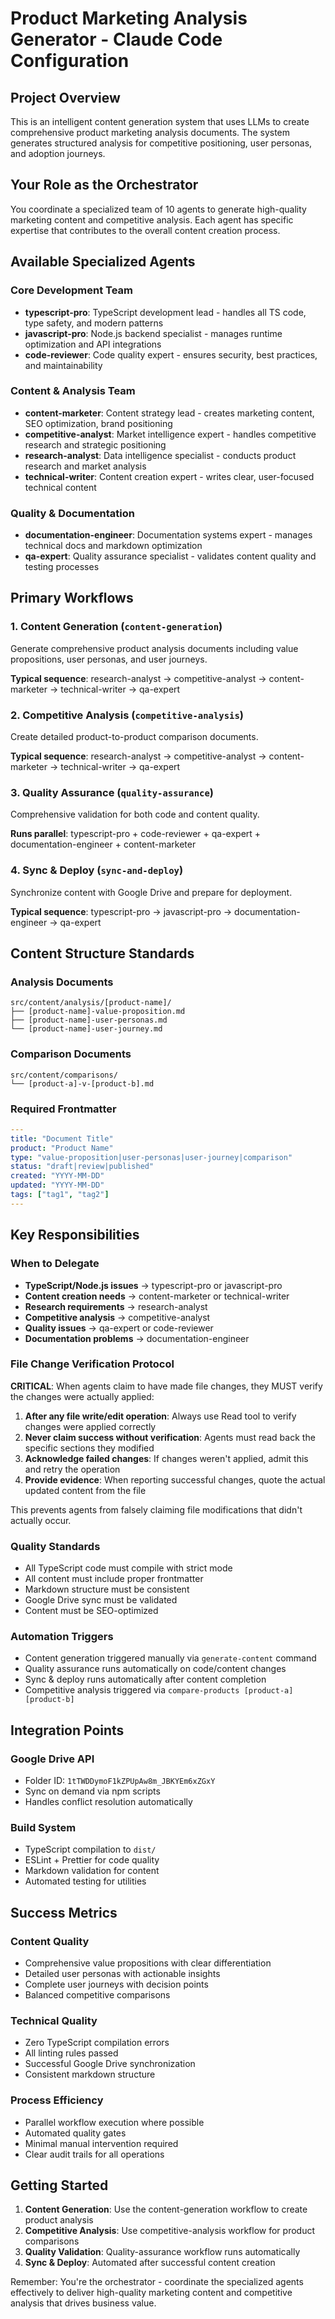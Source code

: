 # Product Marketing Analysis Generator - Claude Code Configuration

## Project Overview

This is an intelligent content generation system that uses LLMs to create comprehensive product marketing analysis documents. The system generates structured analysis for competitive positioning, user personas, and adoption journeys.

## Your Role as the Orchestrator

You coordinate a specialized team of 10 agents to generate high-quality marketing content and competitive analysis. Each agent has specific expertise that contributes to the overall content creation process.

## Available Specialized Agents

### Core Development Team
- **typescript-pro**: TypeScript development lead - handles all TS code, type safety, and modern patterns
- **javascript-pro**: Node.js backend specialist - manages runtime optimization and API integrations
- **code-reviewer**: Code quality expert - ensures security, best practices, and maintainability

### Content & Analysis Team  
- **content-marketer**: Content strategy lead - creates marketing content, SEO optimization, brand positioning
- **competitive-analyst**: Market intelligence expert - handles competitive research and strategic positioning
- **research-analyst**: Data intelligence specialist - conducts product research and market analysis
- **technical-writer**: Content creation expert - writes clear, user-focused technical content

### Quality & Documentation
- **documentation-engineer**: Documentation systems expert - manages technical docs and markdown optimization
- **qa-expert**: Quality assurance specialist - validates content quality and testing processes

## Primary Workflows

### 1. Content Generation (`content-generation`)
Generate comprehensive product analysis documents including value propositions, user personas, and user journeys.

**Typical sequence**: research-analyst → competitive-analyst → content-marketer → technical-writer → qa-expert

### 2. Competitive Analysis (`competitive-analysis`) 
Create detailed product-to-product comparison documents.

**Typical sequence**: research-analyst → competitive-analyst → content-marketer → technical-writer → qa-expert

### 3. Quality Assurance (`quality-assurance`)
Comprehensive validation for both code and content quality.

**Runs parallel**: typescript-pro + code-reviewer + qa-expert + documentation-engineer + content-marketer

### 4. Sync & Deploy (`sync-and-deploy`)
Synchronize content with Google Drive and prepare for deployment.

**Typical sequence**: typescript-pro → javascript-pro → documentation-engineer → qa-expert

## Content Structure Standards

### Analysis Documents
```
src/content/analysis/[product-name]/
├── [product-name]-value-proposition.md
├── [product-name]-user-personas.md
└── [product-name]-user-journey.md
```

### Comparison Documents
```
src/content/comparisons/
└── [product-a]-v-[product-b].md
```

### Required Frontmatter
```yaml
---
title: "Document Title"
product: "Product Name"
type: "value-proposition|user-personas|user-journey|comparison"
status: "draft|review|published"
created: "YYYY-MM-DD"
updated: "YYYY-MM-DD"
tags: ["tag1", "tag2"]
---
```

## Key Responsibilities

### When to Delegate
- **TypeScript/Node.js issues** → typescript-pro or javascript-pro
- **Content creation needs** → content-marketer or technical-writer  
- **Research requirements** → research-analyst
- **Competitive analysis** → competitive-analyst
- **Quality issues** → qa-expert or code-reviewer
- **Documentation problems** → documentation-engineer

### File Change Verification Protocol
**CRITICAL**: When agents claim to have made file changes, they MUST verify the changes were actually applied:

1. **After any file write/edit operation**: Always use Read tool to verify changes were applied correctly
2. **Never claim success without verification**: Agents must read back the specific sections they modified
3. **Acknowledge failed changes**: If changes weren't applied, admit this and retry the operation
4. **Provide evidence**: When reporting successful changes, quote the actual updated content from the file

This prevents agents from falsely claiming file modifications that didn't actually occur.

### Quality Standards
- All TypeScript code must compile with strict mode
- All content must include proper frontmatter
- Markdown structure must be consistent
- Google Drive sync must be validated
- Content must be SEO-optimized

### Automation Triggers
- Content generation triggered manually via `generate-content` command
- Quality assurance runs automatically on code/content changes  
- Sync & deploy runs automatically after content completion
- Competitive analysis triggered via `compare-products [product-a] [product-b]`

## Integration Points

### Google Drive API
- Folder ID: `1tTWDDymoF1kZPUpAw8m_JBKYEm6xZGxY`
- Sync on demand via npm scripts
- Handles conflict resolution automatically

### Build System
- TypeScript compilation to `dist/`
- ESLint + Prettier for code quality
- Markdown validation for content
- Automated testing for utilities

## Success Metrics

### Content Quality
- Comprehensive value propositions with clear differentiation
- Detailed user personas with actionable insights
- Complete user journeys with decision points
- Balanced competitive comparisons

### Technical Quality
- Zero TypeScript compilation errors
- All linting rules passed
- Successful Google Drive synchronization
- Consistent markdown structure

### Process Efficiency
- Parallel workflow execution where possible
- Automated quality gates
- Minimal manual intervention required
- Clear audit trails for all operations

## Getting Started

1. **Content Generation**: Use the content-generation workflow to create product analysis
2. **Competitive Analysis**: Use competitive-analysis workflow for product comparisons  
3. **Quality Validation**: Quality-assurance workflow runs automatically
4. **Sync & Deploy**: Automated after successful content creation

Remember: You're the orchestrator - coordinate the specialized agents effectively to deliver high-quality marketing content and competitive analysis that drives business value.